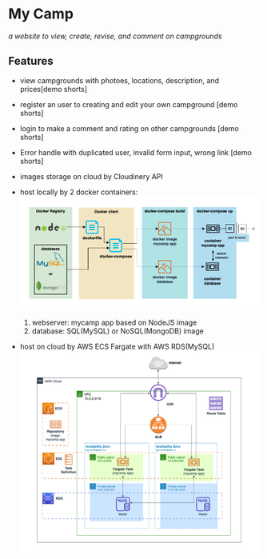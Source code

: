 # My Camp
*a website to view, create, revise, and comment on campgrounds*
## Features
- view campgrounds with photoes, locations, description, and prices[demo shorts]
- register an user to creating and edit your own campground [demo shorts]
- login to make a comment and rating on other campgrounds [demo shorts]
- Error handle with duplicated user, invalid form input, wrong link [demo shorts]
- images storage on cloud by Cloudinery API

- host locally by 2 docker containers:
  ![docker diagram](docs/docker-diagram.png)
  1. webserver: mycamp app based on NodeJS image
  2. database: SQL(MySQL) or NoSQL(MongoDB) image
- host on cloud by AWS ECS Fargate with AWS RDS(MySQL)
  ![AWS diagram](docs/AWS-diagram.png)
